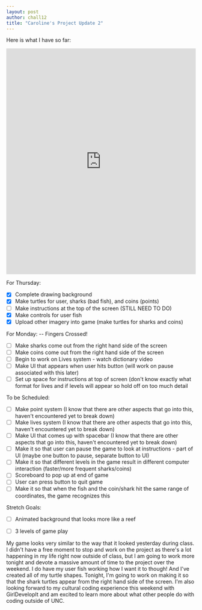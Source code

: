 ```yaml
---
layout: post
author: chall12
title: "Caroline's Project Update 2"
---
```


Here is what I have so far:
<iframe src="https://trinket.io/embed/python/2c80fa254d" width="100%" height="600" frameborder="0" marginwidth="0" marginheight="0" allowfullscreen></iframe>

For Thursday: 
- [x] Complete drawing background
- [x] Make turtles for user, sharks (bad fish), and coins (points)
- [ ] Make instructions at the top of the screen (STILL NEED TO DO)
- [x] Make controls for user fish
- [x] Upload other imagery into game (make turtles for sharks and coins)

For Monday: -- Fingers Crossed! 
- [ ] Make sharks come out from the right hand side of the screen
- [ ] Make coins come out from the right hand side of the screen
- [ ] Begin to work on Lives system - watch dictionary video
- [ ] Make UI that appears when user hits button (will work on pause associated with this later)
- [ ] Set up space for instructions at top of screen (don't know exactly what format for lives and if levels will appear so hold off on too much detail

To be Scheduled:
- [ ] Make point system (I know that there are other aspects that go into this, haven't encountered yet to break down)
- [ ] Make lives system (I know that there are other aspects that go into this, haven't encountered yet to break down)
- [ ] Make UI that comes up with spacebar (I know that there are other aspects that go into this, haven't encountered yet to break down)
- [ ] Make it so that user can pause the game to look at instructions - part of UI (maybe one button to pause, separate button to UI)
- [ ] Make it so that different levels in the game result in different computer interaction (faster/more frequent sharks/coins)
- [ ] Scoreboard to pop up at end of game
- [ ] User can press button to quit game
- [ ] Make it so that when the fish and the coin/shark hit the same range of coordinates, the game recognizes this

Stretch Goals:
- [ ] Animated background that looks more like a reef
- [ ] 3 levels of game play


My game looks very similar to the way that it looked yesterday during class. I didn't have a free moment to stop and work on the project as there's a lot happening in my life right now outside of class, but I am going to work more tonight and devote a massive amount of time to the project over the weekend. I do have my user fish working how I want it to though! And I've created all of my turtle shapes. Tonight, I'm going to work on making it so that the shark turtles appear from the right hand side of the screen. I'm also looking forward to my cultural coding experience this weekend with GirlDevelopIt and am excited to learn more about what other people do with coding outside of UNC.
